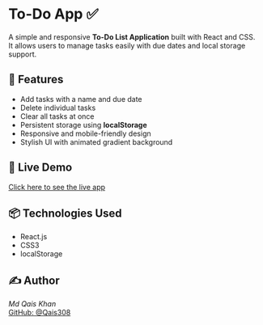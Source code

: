 # To-Do App ✅

A simple and responsive **To-Do List Application** built with React and CSS.  
It allows users to manage tasks easily with due dates and local storage support.

## 🚀 Features

- Add tasks with a name and due date  
- Delete individual tasks  
- Clear all tasks at once  
- Persistent storage using **localStorage**  
- Responsive and mobile-friendly design  
- Stylish UI with animated gradient background  

## 🚀 Live Demo

[Click here to see the live app](todo-app-react-j-s.netlify.app)

## 📦 Technologies Used

- React.js  
- CSS3  
- localStorage  

## ✍ Author

*Md Qais Khan*  
[GitHub: @Qais308](https://github.com/Qais308)
